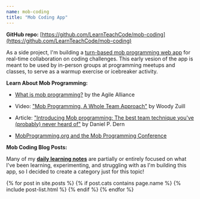 ```yaml
---
name: mob-coding
title: "Mob Coding App"
---
```


**GitHub repo:** [https://github.com/LearnTeachCode/mob-coding](https://github.com/LearnTeachCode/mob-coding)

As a side project, I'm building a [turn-based mob programming web app](https://github.com/LearnTeachCode/mob-coding) for real-time collaboration on coding challenges. This early vesion of the app is meant to be used by in-person groups at programming meetups and classes, to serve as a warmup exercise or icebreaker activity.

**Learn About Mob Programming:**

  - [What is mob programming?](https://www.agilealliance.org/glossary/mob-programming/) by the Agile Alliance

  - Video: ["Mob Programming, A Whole Team Approach"](https://www.youtube.com/watch?v=8cy64qkgTyI) by Woody Zuill

  - Article: ["Introducing Mob programming: The best team technique you've (probably) never heard of"](http://www.infoworld.com/article/2941233/application-development/introducing-mob-programming-the-best-team-technique-youve-probably-never-heard-of.html) by Daniel P. Dern

  - [MobProgramming.org and the Mob Programming Conference](http://mobprogramming.org/)

**Mob Coding Blog Posts:**

Many of my [**daily learning notes**](/daily/) are partially or entirely focused on what I've been learning, experimenting, and struggling with as I'm building this app, so I decided to create a category just for this topic!

<div class="tiles">
  {% for post in site.posts %}
    {% if post.cats contains page.name %}
      {% include post-list.html %}
    {% endif %}
  {% endfor %}
</div><!-- /.tiles -->

